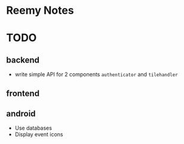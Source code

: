 # Reemy Notes

# TODO

## backend

- write simple API for 2 components `authenticator` and `tilehandler`

## frontend

## android
- Use databases
- Display event icons

